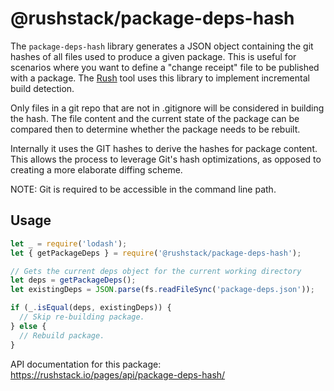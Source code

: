 # @rushstack/package-deps-hash

The `package-deps-hash` library generates a JSON object containing the git hashes of all files used to produce
a given package.  This is useful for scenarios where you want to define a "change receipt" file to be published
with a package.  The [Rush](https://rushjs.io/) tool uses this library to implement incremental build detection.

Only files in a git repo that are not in .gitignore will be considered in building the hash.  The file content and
the current state of the package can be compared then to determine whether the package needs to be rebuilt.

Internally it uses the GIT hashes to derive the hashes for package content. This allows the process to leverage Git's
hash optimizations, as opposed to creating a more elaborate diffing scheme.

NOTE: Git is required to be accessible in the command line path.

## Usage

```ts
let _ = require('lodash');
let { getPackageDeps } = require('@rushstack/package-deps-hash');

// Gets the current deps object for the current working directory
let deps = getPackageDeps();
let existingDeps = JSON.parse(fs.readFileSync('package-deps.json'));

if (_.isEqual(deps, existingDeps)) {
  // Skip re-building package.
} else {
  // Rebuild package.
}
```

API documentation for this package: https://rushstack.io/pages/api/package-deps-hash/
